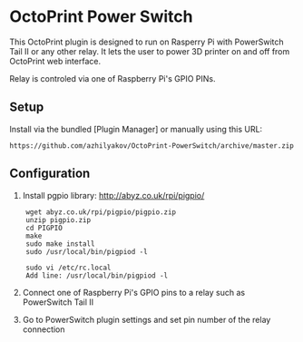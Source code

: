 # OctoPrint Power Switch

This OctoPrint plugin is designed to run on Rasperry Pi with PowerSwitch Tail II or any other relay. It lets the user to power 3D printer on and off from OctoPrint web interface.

Relay is controled via one of Raspberry Pi's GPIO PINs.

## Setup

Install via the bundled [Plugin Manager] or manually using this URL:

    https://github.com/azhilyakov/OctoPrint-PowerSwitch/archive/master.zip

## Configuration

1. Install pgpio library: http://abyz.co.uk/rpi/pigpio/
```
	wget abyz.co.uk/rpi/pigpio/pigpio.zip
	unzip pigpio.zip
	cd PIGPIO
	make
	sudo make install
	sudo /usr/local/bin/pigpiod -l

	sudo vi /etc/rc.local
	Add line: /usr/local/bin/pigpiod -l
```
2) Connect one of Raspberry Pi's GPIO pins to a relay such as PowerSwitch Tail II

3) Go to PowerSwitch plugin settings and set pin number of the relay connection



